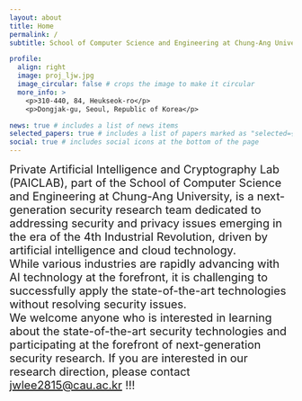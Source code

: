 ```yaml
---
layout: about
title: Home 
permalink: /
subtitle: School of Computer Science and Engineering at Chung-Ang University 

profile:
  align: right
  image: proj_ljw.jpg
  image_circular: false # crops the image to make it circular
  more_info: >
    <p>310-440, 84, Heukseok-ro</p>
    <p>Dongjak-gu, Seoul, Republic of Korea</p>

news: true # includes a list of news items
selected_papers: true # includes a list of papers marked as "selected={true}"
social: true # includes social icons at the bottom of the page
---
```


<span style="font-size: 20px;">Private Artificial Intelligence and Cryptography Lab (PAICLAB), part of the School of Computer Science and Engineering at Chung-Ang University, is a next-generation security research team dedicated to addressing security and privacy issues emerging in the era of the 4th Industrial Revolution, driven by artificial intelligence and cloud technology.</span><br> 
<span style="font-size: 20px;">While various industries are rapidly advancing with AI technology at the forefront, it is challenging to successfully apply the state-of-the-art technologies without resolving security issues.</span><br>
<span style="font-size: 20px;">We welcome anyone who is interested in learning about the state-of-the-art security technologies and participating at the forefront of next-generation security research. If you are interested in our research direction, please contact  jwlee2815@cau.ac.kr !!!</span> 
